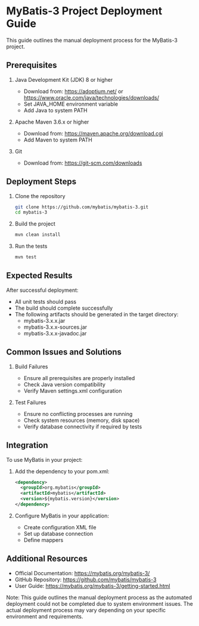 # MyBatis-3 Project Deployment Guide

This guide outlines the manual deployment process for the MyBatis-3 project.

## Prerequisites

1. Java Development Kit (JDK) 8 or higher
   - Download from: https://adoptium.net/ or https://www.oracle.com/java/technologies/downloads/
   - Set JAVA_HOME environment variable
   - Add Java to system PATH

2. Apache Maven 3.6.x or higher
   - Download from: https://maven.apache.org/download.cgi
   - Add Maven to system PATH

3. Git
   - Download from: https://git-scm.com/downloads

## Deployment Steps

1. Clone the repository
   ```bash
   git clone https://github.com/mybatis/mybatis-3.git
   cd mybatis-3
   ```

2. Build the project
   ```bash
   mvn clean install
   ```

3. Run the tests
   ```bash
   mvn test
   ```

## Expected Results

After successful deployment:
- All unit tests should pass
- The build should complete successfully
- The following artifacts should be generated in the target directory:
  - mybatis-3.x.x.jar
  - mybatis-3.x.x-sources.jar
  - mybatis-3.x.x-javadoc.jar

## Common Issues and Solutions

1. Build Failures
   - Ensure all prerequisites are properly installed
   - Check Java version compatibility
   - Verify Maven settings.xml configuration

2. Test Failures
   - Ensure no conflicting processes are running
   - Check system resources (memory, disk space)
   - Verify database connectivity if required by tests

## Integration

To use MyBatis in your project:

1. Add the dependency to your pom.xml:
   ```xml
   <dependency>
     <groupId>org.mybatis</groupId>
     <artifactId>mybatis</artifactId>
     <version>${mybatis.version}</version>
   </dependency>
   ```

2. Configure MyBatis in your application:
   - Create configuration XML file
   - Set up database connection
   - Define mappers

## Additional Resources

- Official Documentation: https://mybatis.org/mybatis-3/
- GitHub Repository: https://github.com/mybatis/mybatis-3
- User Guide: https://mybatis.org/mybatis-3/getting-started.html

Note: This guide outlines the manual deployment process as the automated deployment could not be completed due to system environment issues. The actual deployment process may vary depending on your specific environment and requirements.